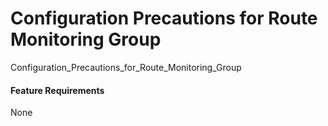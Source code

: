 Configuration Precautions for Route Monitoring Group
====================================================

Configuration_Precautions_for_Route_Monitoring_Group

#### Feature Requirements

None